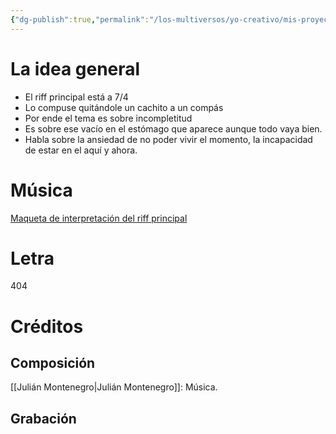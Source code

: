 ```yaml
---
{"dg-publish":true,"permalink":"/los-multiversos/yo-creativo/mis-proyectos-publicos/impostor/s6-siete/"}
---
```


# La idea general
- El riff principal está a 7/4
- Lo compuse quitándole un cachito a un compás
- Por ende el tema es sobre incompletitud
- Es sobre ese vacío en el estómago que aparece aunque todo vaya bien.
- Habla sobre la ansiedad de no poder vivir el momento, la incapacidad de estar en el aquí y ahora.
# Música
[Maqueta de interpretación del riff principal](https://drive.google.com/file/d/1-bviXzrWd_sw0cZFILUXrX5MflQ4oqtV/view?usp=sharing)
# Letra
404
# Créditos
## Composición
[[Julián Montenegro\|Julián Montenegro]]: Música.
## Grabación
